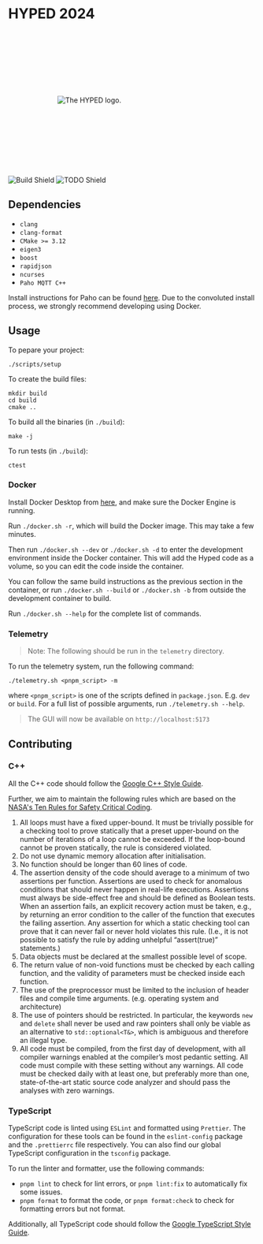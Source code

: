 # HYPED 2024

&nbsp;

<picture>
  <source media="(prefers-color-scheme: dark)" srcset="https://github.com/Hyp-ed/hyped-2024/assets/43144010/12892983-b036-4ec3-b624-1c997f85bf94">
  <source media="(prefers-color-scheme: light)" srcset="https://github.com/Hyp-ed/hyped-2024/assets/43144010/54f3db17-be2b-4473-a963-b7d7d8c24a9a">
  <img alt="The HYPED logo." style="margin:100px" src="[https://user-images.githubusercontent.com/25423296/163456779-a8556205-d0a5-45e2-ac17-42d089e3c3f8.png](https://github.com/Hyp-ed/hyped-2024/assets/43144010/54f3db17-be2b-4473-a963-b7d7d8c24a9a)">
</picture>

&nbsp;

![Build Shield](https://github.com/Hyp-ed/hyped-2024/actions/workflows/build.yml/badge.svg) ![TODO Shield](https://img.shields.io/github/search/hyp-ed/hyped-2024/TODOLater?color=red&label=TODO%20counter)

## Dependencies

- `clang`
- `clang-format`
- `CMake >= 3.12`
- `eigen3`
- `boost`
- `rapidjson`
- `ncurses`
- `Paho MQTT C++`

Install instructions for Paho can be found [here](https://github.com/eclipse/paho.mqtt.cpp). Due to the convoluted install process, we strongly recommend developing using Docker.

## Usage

To pepare your project:

```
./scripts/setup
```

To create the build files:

```
mkdir build
cd build
cmake ..
```

To build all the binaries (in `./build`):

```
make -j
```

To run tests (in `./build`):

```
ctest
```

### Docker

Install Docker Desktop from [here](https://www.docker.com/products/docker-desktop/), and make sure the Docker Engine is running.

Run `./docker.sh -r`, which will build the Docker image. This may take a few minutes.

Then run `./docker.sh --dev` or `./docker.sh -d` to enter the development environment inside the Docker container. This will add the Hyped code as a volume, so you can edit the code inside the container.

You can follow the same build instructions as the previous section in the container, or run `./docker.sh --build` or `./docker.sh -b` from outside the development container to build.

Run `./docker.sh --help` for the complete list of commands.

### Telemetry

> Note: The following should be run in the `telemetry` directory.

To run the telemetry system, run the following command:

```
./telemetry.sh <pnpm_script> -m
```

where `<pnpm_script>` is one of the scripts defined in `package.json`. E.g. `dev` or `build`. For a full list of possible arguments, run `./telemetry.sh --help`.

> The GUI will now be available on `http://localhost:5173`

## Contributing

### C++

All the C++ code should follow the [Google C++ Style Guide](https://google.github.io/styleguide/cppguide.html).

Further, we aim to maintain the following rules which are based on the [NASA's Ten Rules for Safety Critical Coding](https://pixelscommander.com/wp-content/uploads/2014/12/P10.pdf).

1. All loops must have a fixed upper-bound. It must be trivially possible for a checking tool to prove statically that a preset upper-bound on the number of iterations of a loop cannot be exceeded. If the loop-bound cannot be proven statically, the rule is considered violated.
2. Do not use dynamic memory allocation after initialisation.
3. No function should be longer than 60 lines of code.
4. The assertion density of the code should average to a minimum of two assertions per function. Assertions are used to check for anomalous conditions that should never happen in real-life executions. Assertions must always be side-effect free and should be defined as Boolean tests. When an assertion fails, an explicit recovery action must be taken, e.g., by returning an error condition to the caller of the function that executes the failing assertion. Any assertion for which a static checking tool can prove that it can never fail or never hold violates this rule. (I.e., it is not possible to satisfy the rule by adding unhelpful “assert(true)” statements.)
5. Data objects must be declared at the smallest possible level of scope.
6. The return value of non-void functions must be checked by each calling function, and the validity of parameters must be checked inside each function.
7. The use of the preprocessor must be limited to the inclusion of header files and compile time arguments. (e.g. operating system and architecture)
8. The use of pointers should be restricted. In particular, the keywords `new` and `delete` shall never be used and raw pointers shall only be viable as an alternative to `std::optional<T&>`, which is ambiguous and therefore an illegal type.
9. All code must be compiled, from the first day of development, with all compiler warnings enabled at the compiler’s most pedantic setting. All code must compile with these setting without any warnings. All code must be checked daily with at least one, but preferably more than one, state-of-the-art static source code analyzer and should pass the analyses with zero warnings.

### TypeScript

TypeScript code is linted using `ESLint` and formatted using `Prettier`. The configuration for these tools can be found in the `eslint-config` package and the `.prettierrc` file respectively. You can also find our global TypeScript configuration in the `tsconfig` package.

To run the linter and formatter, use the following commands:

- `pnpm lint` to check for lint errors, or `pnpm lint:fix` to automatically fix some issues.
- `pnpm format` to format the code, or `pnpm format:check` to check for formatting errors but not format.

Additionally, all TypeScript code should follow the [Google TypeScript Style Guide](https://google.github.io/styleguide/tsguide.html).
